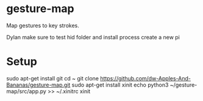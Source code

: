 # gesture-map
Map gestures to key strokes.

Dylan make sure to test hid folder and install process
create a new pi


# Setup
sudo apt-get install git
cd ~
git clone https://github.com/dw-Apples-And-Bananas/gesture-map.git
sudo apt-get install xinit
echo python3 ~/gesture-map/src/app.py >> ~/.xinitrc 
xinit
